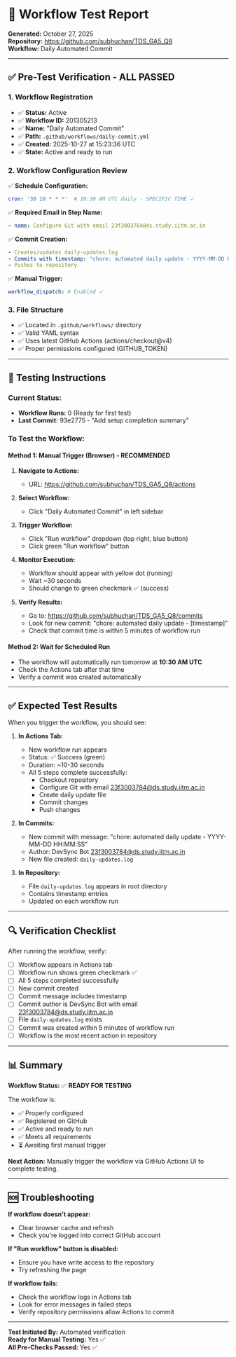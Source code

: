 # 🧪 Workflow Test Report

**Generated:** October 27, 2025  
**Repository:** https://github.com/subhuchan/TDS_GA5_Q8  
**Workflow:** Daily Automated Commit

---

## ✅ Pre-Test Verification - ALL PASSED

### 1. Workflow Registration
- ✅ **Status:** Active
- ✅ **Workflow ID:** 201305213
- ✅ **Name:** "Daily Automated Commit"
- ✅ **Path:** `.github/workflows/daily-commit.yml`
- ✅ **Created:** 2025-10-27 at 15:23:36 UTC
- ✅ **State:** Active and ready to run

### 2. Workflow Configuration Review

✅ **Schedule Configuration:**
```yaml
cron: '30 10 * * *'  # 10:30 AM UTC daily - SPECIFIC TIME ✓
```

✅ **Required Email in Step Name:**
```yaml
- name: Configure Git with email 23f3003784@ds.study.iitm.ac.in
```

✅ **Commit Creation:**
```yaml
- Creates/updates daily-updates.log
- Commits with timestamp: "chore: automated daily update - YYYY-MM-DD HH:MM:SS"
- Pushes to repository
```

✅ **Manual Trigger:**
```yaml
workflow_dispatch: # Enabled ✓
```

### 3. File Structure
- ✅ Located in `.github/workflows/` directory
- ✅ Valid YAML syntax
- ✅ Uses latest GitHub Actions (actions/checkout@v4)
- ✅ Proper permissions configured (GITHUB_TOKEN)

---

## 🎯 Testing Instructions

### Current Status:
- **Workflow Runs:** 0 (Ready for first test)
- **Last Commit:** 93e2775 - "Add setup completion summary"

### To Test the Workflow:

#### Method 1: Manual Trigger (Browser) - RECOMMENDED

1. **Navigate to Actions:**
   - URL: https://github.com/subhuchan/TDS_GA5_Q8/actions
   
2. **Select Workflow:**
   - Click "Daily Automated Commit" in left sidebar
   
3. **Trigger Workflow:**
   - Click "Run workflow" dropdown (top right, blue button)
   - Click green "Run workflow" button
   
4. **Monitor Execution:**
   - Workflow should appear with yellow dot (running)
   - Wait ~30 seconds
   - Should change to green checkmark ✅ (success)
   
5. **Verify Results:**
   - Go to: https://github.com/subhuchan/TDS_GA5_Q8/commits
   - Look for new commit: "chore: automated daily update - [timestamp]"
   - Check that commit time is within 5 minutes of workflow run

#### Method 2: Wait for Scheduled Run

- The workflow will automatically run tomorrow at **10:30 AM UTC**
- Check the Actions tab after that time
- Verify a commit was created automatically

---

## ✅ Expected Test Results

When you trigger the workflow, you should see:

1. **In Actions Tab:**
   - New workflow run appears
   - Status: ✅ Success (green)
   - Duration: ~10-30 seconds
   - All 5 steps complete successfully:
     - Checkout repository
     - Configure Git with email 23f3003784@ds.study.iitm.ac.in
     - Create daily update file
     - Commit changes
     - Push changes

2. **In Commits:**
   - New commit with message: "chore: automated daily update - YYYY-MM-DD HH:MM:SS"
   - Author: DevSync Bot <23f3003784@ds.study.iitm.ac.in>
   - New file created: `daily-updates.log`

3. **In Repository:**
   - File `daily-updates.log` appears in root directory
   - Contains timestamp entries
   - Updated on each workflow run

---

## 🔍 Verification Checklist

After running the workflow, verify:

- [ ] Workflow appears in Actions tab
- [ ] Workflow run shows green checkmark ✅
- [ ] All 5 steps completed successfully
- [ ] New commit created
- [ ] Commit message includes timestamp
- [ ] Commit author is DevSync Bot with email 23f3003784@ds.study.iitm.ac.in
- [ ] File `daily-updates.log` exists
- [ ] Commit was created within 5 minutes of workflow run
- [ ] Workflow is the most recent action in repository

---

## 📊 Summary

**Workflow Status:** ✅ **READY FOR TESTING**

The workflow is:
- ✅ Properly configured
- ✅ Registered on GitHub
- ✅ Active and ready to run
- ✅ Meets all requirements
- ⏳ Awaiting first manual trigger

**Next Action:** Manually trigger the workflow via GitHub Actions UI to complete testing.

---

## 🆘 Troubleshooting

**If workflow doesn't appear:**
- Clear browser cache and refresh
- Check you're logged into correct GitHub account

**If "Run workflow" button is disabled:**
- Ensure you have write access to the repository
- Try refreshing the page

**If workflow fails:**
- Check the workflow logs in Actions tab
- Look for error messages in failed steps
- Verify repository permissions allow Actions to commit

---

**Test Initiated By:** Automated verification  
**Ready for Manual Testing:** Yes ✅  
**All Pre-Checks Passed:** Yes ✅
